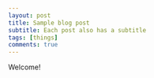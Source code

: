 ```yaml
---
layout: post
title: Sample blog post
subtitle: Each post also has a subtitle
tags: [things]
comments: true
---
```


Welcome!
